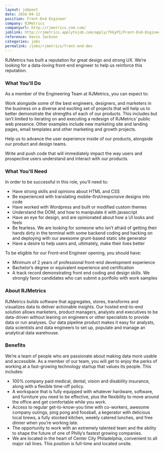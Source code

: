 ```yaml
---
layout: jobpost
date: 2016-04-12
position: Front-End Engineer
company: RJMetrics
companyurl: http://rjmetrics.com.com/
joblink: http://rjmetrics.applytojob.com/apply/7hGyPI/Front-End-Engineer
reference: Kevin Jackson
categories: jobs
permalink: /jobs/rjmetrics/front-end-dev
---
```


RJMetrics has built a reputation for great design and strong UX. We’re looking for a data-loving front-end engineer to help us reinforce this reputation.

### What You'll Do

As a member of the Engineering Team at RJMetrics, you can expect to:

Work alongside some of the best engineers, designers, and marketers in the business on a diverse and exciting set of projects that will help us to better demonstrate the strengths of each of our products. This includes but isn’t limited to iterating on and executing a redesign of RJMetrics’ public web presence. Other examples include new marketing site and landing pages, email templates and other marketing and growth projects.

Help us to advance the user experience inside of our products, alongside our product and design teams.

Write and push code that will immediately impact the way users and prospective users understand and interact with our products.

### What You'll Need

In order to be successful in this role, you’ll need to:

* Have strong skills and opinions about HTML and CSS
* Be experienced with translating mobile-first/responsive designs into code
* Have worked with Wordpress and built or modified custom themes
* Understand the DOM, and how to manipulate it with javascript
* Have an eye for design, and are opinionated about how a UI looks and feels
* Be fearless. We are looking for someone who isn’t afraid of getting their hands dirty in the terminal with some backend coding and hacking on and deploying with our awesome grunt-based static site generator
* Have a desire to help users and, ultimately, make their lives better

To be eligible for our Front-end Engineer opening, you should have:  

* Minimum of 2 years of professional front-end development experience
* Bachelor’s degree or equivalent experience and certification
* A track record demonstrating front end coding and design skills. We strongly favor candidates who can submit a portfolio with work samples

### About RJMetrics

RJMetrics builds software that aggregates, stores, transforms and visualizes data to deliver actionable insights. Our hosted end-to-end solution allows marketers, product managers, analysts and executives to be data-driven without leaning on engineers or other specialists to provide data or run analyses. Our data pipeline product makes it easy for analysts, data scientists and data engineers to set up, populate and manage an analytical data warehouse.

### Benefits

We’re a team of people who are passionate about making data more usable and accessible. As a member of our team, you will get to enjoy the perks of working at a fast-growing technology startup that values its people. This includes:

* 100% company paid medical, dental, vision and disability insurance, along with a flexible time-off policy.
* A workspace that is fully equipped with whatever hardware, software, and furniture you need to be effective, plus the flexibility to move around the office and get comfortable while you work.
* Access to regular get-to-know-you time with co-workers, awesome company outings, ping pong and foosball, a kegerator with delicious local brews, a fully stocked kitchen, weekly catered lunches, and free dinner when you’re working late.
* The opportunity to work with an extremely talented team and the ability to shape the future of one of Philly’s fastest growing companies.
* We are located in the heart of Center City Philadelphia, convenient to all major rail lines. This position is full-time and located onsite.